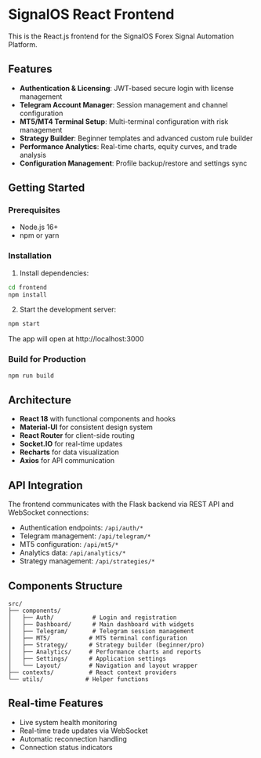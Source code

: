 # SignalOS React Frontend

This is the React.js frontend for the SignalOS Forex Signal Automation Platform.

## Features

- **Authentication & Licensing**: JWT-based secure login with license management
- **Telegram Account Manager**: Session management and channel configuration  
- **MT5/MT4 Terminal Setup**: Multi-terminal configuration with risk management
- **Strategy Builder**: Beginner templates and advanced custom rule builder
- **Performance Analytics**: Real-time charts, equity curves, and trade analysis
- **Configuration Management**: Profile backup/restore and settings sync

## Getting Started

### Prerequisites

- Node.js 16+ 
- npm or yarn

### Installation

1. Install dependencies:
```bash
cd frontend
npm install
```

2. Start the development server:
```bash
npm start
```

The app will open at http://localhost:3000

### Build for Production

```bash
npm run build
```

## Architecture

- **React 18** with functional components and hooks
- **Material-UI** for consistent design system
- **React Router** for client-side routing
- **Socket.IO** for real-time updates
- **Recharts** for data visualization
- **Axios** for API communication

## API Integration

The frontend communicates with the Flask backend via REST API and WebSocket connections:

- Authentication endpoints: `/api/auth/*`
- Telegram management: `/api/telegram/*`
- MT5 configuration: `/api/mt5/*`
- Analytics data: `/api/analytics/*`
- Strategy management: `/api/strategies/*`

## Components Structure

```
src/
├── components/
│   ├── Auth/           # Login and registration
│   ├── Dashboard/      # Main dashboard with widgets
│   ├── Telegram/       # Telegram session management
│   ├── MT5/           # MT5 terminal configuration
│   ├── Strategy/      # Strategy builder (beginner/pro)
│   ├── Analytics/     # Performance charts and reports
│   ├── Settings/      # Application settings
│   └── Layout/        # Navigation and layout wrapper
├── contexts/          # React context providers
└── utils/            # Helper functions
```

## Real-time Features

- Live system health monitoring
- Real-time trade updates via WebSocket
- Automatic reconnection handling
- Connection status indicators
